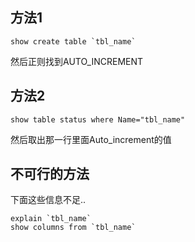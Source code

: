## 方法1
```
show create table `tbl_name`
```
然后正则找到AUTO_INCREMENT 


## 方法2
```
show table status where Name="tbl_name"
```
然后取出那一行里面Auto_increment的值

## 不可行的方法
下面这些信息不足..

```
explain `tbl_name`
show columns from `tbl_name`
```
